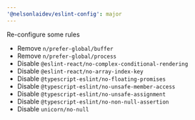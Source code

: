 ```yaml
---
'@nelsonlaidev/eslint-config': major
---
```


Re-configure some rules

- Remove `n/prefer-global/buffer`
- Remove `n/prefer-global/process`
- Disable `@eslint-react/no-complex-conditional-rendering`
- Disable `@eslint-react/no-array-index-key`
- Disable `@typescript-eslint/no-floating-promises`
- Disable `@typescript-eslint/no-unsafe-member-access`
- Disable `@typescript-eslint/no-unsafe-assignment`
- Disable `@typescript-eslint/no-non-null-assertion`
- Disable `unicorn/no-null`
